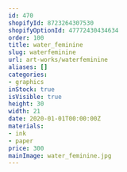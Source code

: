 ```yaml
---
id: 470
shopifyId: 8723264307530
shopifyOptionId: 47772430434634
order: 100
title: water_feminine
slug: waterfeminine
url: art-works/waterfeminine
aliases: []
categories:
- graphics
inStock: true
isVisible: true
height: 30
width: 21
date: 2020-01-01T00:00:00Z
materials:
- ink
- paper
price: 300
mainImage: water_feminine.jpg
---
```

